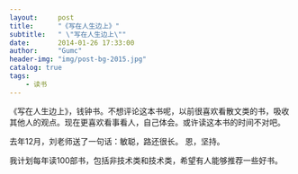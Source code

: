 ```yaml
---
layout:     post
title:      "《写在人生边上》"
subtitle:   " \"写在人生边上\""
date:       2014-01-26 17:33:00
author:     "Gumc"
header-img: "img/post-bg-2015.jpg"
catalog: true
tags:
    - 读书
---
```


《写在人生边上》，钱钟书。不想评论这本书呢，以前很喜欢看散文类的书，吸收其他人的观点。现在更喜欢看事看人，自己体会。或许读这本书的时间不对吧。

去年12月，刘老师送了一句话：敏聪，路还很长。
恩，坚持。

我计划每年读100部书，包括非技术类和技术类，希望有人能够推荐一些好书。
